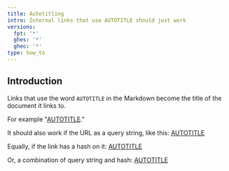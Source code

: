 ```yaml
---
title: Autotitling
intro: Internal links that use AUTOTITLE should just work
versions:
  fpt: '*'
  ghes: '*'
  ghec: '*'
type: how_to
---
```


## Introduction

Links that use the word `AUTOTITLE` in the Markdown become the
title of the document it links to.

For example "[AUTOTITLE](/get-started/start-your-journey/hello-world)."

It should also work if the URL as a query string, like this:
[AUTOTITLE](/get-started/start-your-journey/hello-world?tool=linux)

Equally, if the link has a hash on it:
[AUTOTITLE](/get-started/start-your-journey/hello-world#this-hash)

Or, a combination of query string and hash:
[AUTOTITLE](/get-started/start-your-journey/hello-world?tool=linux#this-hash)

